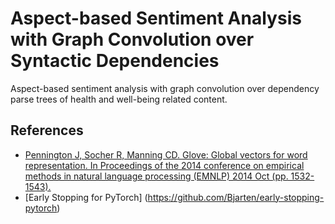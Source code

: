 # Aspect-based Sentiment Analysis with Graph Convolution over Syntactic Dependencies
Aspect-based sentiment analysis with graph convolution over dependency parse trees of health and well-being related content.


## References
* [Pennington J, Socher R, Manning CD. Glove: Global vectors for word representation. In Proceedings of the 2014 conference on empirical methods in natural language processing (EMNLP) 2014 Oct (pp. 1532-1543).](https://www.aclweb.org/anthology/D14-1162/)
* [Early Stopping for PyTorch] (https://github.com/Bjarten/early-stopping-pytorch)
